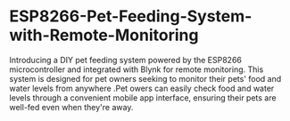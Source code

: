 # ESP8266-Pet-Feeding-System-with-Remote-Monitoring
Introducing a DIY pet feeding system powered by the ESP8266 microcontroller and integrated with Blynk for remote monitoring. This system is designed for pet owners seeking to monitor their pets' food and water levels from anywhere .Pet owers can easily check food and water levels through a convenient mobile app interface, ensuring their pets are well-fed even when they're away.
